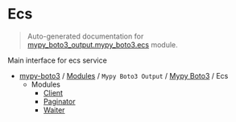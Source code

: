 # Ecs

> Auto-generated documentation for [mypy_boto3_output.mypy_boto3.ecs](https://github.com/vemel/mypy_boto3/blob/master/mypy_boto3_output/mypy_boto3/ecs/__init__.py) module.

Main interface for ecs service

- [mypy-boto3](../../../README.md#mypy_boto3) / [Modules](../../../MODULES.md#mypy-boto3-modules) / `Mypy Boto3 Output` / [Mypy Boto3](../index.md#mypy-boto3) / Ecs
    - Modules
        - [Client](client.md#client)
        - [Paginator](paginator.md#paginator)
        - [Waiter](waiter.md#waiter)

